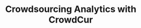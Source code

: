 ---
title: "Crowdsourcing Analytics with CrowdCur"
authors: Mohammadreza Esfandiari, Kavan Patel, Sihem Amer-Yahia, Senjuti Basu Roy
collection: publications
category: conferences
year: 2018
month: 6
venue: International Conference on Management of Data (ACM SIGMOD) - demo
pdf: https://dl.acm.org/doi/pdf/10.1145/3183713.3193563?casa_token=8Czm4YCzTdIAAAAA:iFpXtnbipg3ruoillgOADe0NQtZu2sRKxVdzROgF88zhjueZ_UT0wHOFBsPXNZXB1ck1AW0A2ILf
bibtex: |
    @inproceedings{esfandiari2018crowdsourcing,
    title={Crowdsourcing Analytics With CrowdCur},
    author={Esfandiari, Mohammadreza and Patel, Kavan Bharat and Amer-Yahia, Sihem and Basu Roy, Senjuti},
    booktitle={Proceedings of the 2018 International Conference on Management of Data},
    pages={1701--1704},
    year={2018}
    }
---